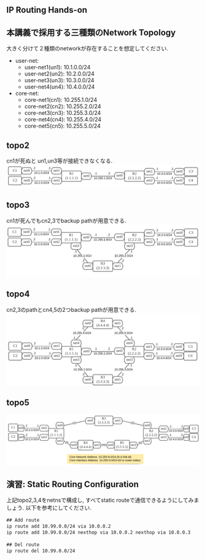 ## IP Routing Hands-on

## 本講義で採用する三種類のNetwork Topology

大きく分けて２種類のnetworkが存在することを想定してください.

- user-net:
	- user-net1(un1): 10.1.0.0/24
	- user-net2(un2): 10.2.0.0/24
	- user-net3(un3): 10.3.0.0/24
	- user-net4(un4): 10.4.0.0/24
- core-net:
	- core-net1(cn1): 10.255.1.0/24
	- core-net2(cn2): 10.255.2.0/24
	- core-net3(cn3): 10.255.3.0/24
	- core-net4(cn4): 10.255.4.0/24
	- core-net5(cn5): 10.255.5.0/24

## topo2
cn1が死ぬと un1,un3等が接続できなくなる.
![](topo2.png)

## topo3
cn1が死んでもcn2,3でbackup pathが用意できる.
![](topo3.png)

## topo4
cn2,3のpathとcn4,5の2つbackup pathが用意できる.
![](topo4.png)

## topo5
![](topo5.png)

## 演習: Static Routing Configuration

上記topo2,3,4をnetnsで構成し, すべてstatic routeで通信できるようにしてみましょう.
以下を参考にしてください.

```
## Add route
ip route add 10.99.0.0/24 via 10.0.0.2
ip route add 10.99.0.0/24 nexthop via 10.0.0.2 nexthop via 10.0.0.3

## Del route
ip route del 10.99.0.0/24
```
